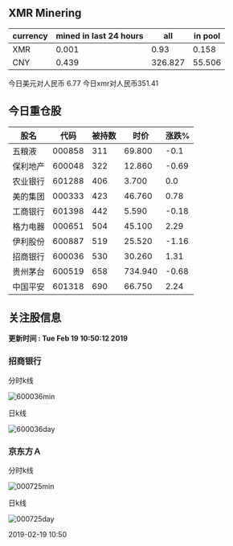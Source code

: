 ## XMR Minering

|currency|mined in last 24 hours|all|in pool|
|---|---|---|---|
|XMR|0.001|0.93|0.158|
|CNY|0.439|326.827|55.506|

今日美元对人民币 6.77	今日xmr对人民币351.41


## 今日重仓股 

|股名|代码|被持数|时价|涨跌%|
|---|---|---|---|---|
|五粮液|000858|311|69.800|-0.1|
|保利地产|600048|322|12.860|-0.69|
|农业银行|601288|406|3.700|0.0|
|美的集团|000333|423|46.760|0.78|
|工商银行|601398|442|5.590|-0.18|
|格力电器|000651|504|45.100|2.29|
|伊利股份|600887|519|25.520|-1.16|
|招商银行|600036|530|30.260|1.31|
|贵州茅台|600519|658|734.940|-0.68|
|中国平安|601318|690|66.750|2.24|

## 关注股信息
**更新时间 : Tue Feb 19 10:50:12 2019**
### 招商银行 
分时k线

![600036min](http://image.sinajs.cn/newchart/min/n/sh600036.gif)

日k线

![600036day](http://image.sinajs.cn/newchart/daily/n/sh600036.gif)

### 京东方Ａ 
分时k线

![000725min](http://image.sinajs.cn/newchart/min/n/sz000725.gif)

日k线

![000725day](http://image.sinajs.cn/newchart/daily/n/sz000725.gif)

2019-02-19 10:50